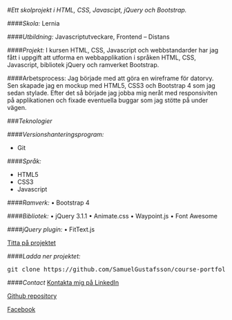 #_Ett skolprojekt i HTML, CSS, Javascipt, jQuery och Bootstrap._

####_Skola:_ Lernia

####_Utbildning:_ Javascriptutveckare, Frontend – Distans

####_Projekt:_ I kursen HTML, CSS, Javascript och webbstandarder har jag fått i uppgift att utforma en webbapplikation i språken HTML, CSS, Javascript, bibliotek jQuery och ramverket Bootstrap.

####Arbetsprocess: 
Jag började med att göra en wireframe för datorvy. Sen skapade jag en mockup med HTML5, CSS3 och Bootstrap 4 som jag sedan stylade. Efter det så började jag jobba mig neråt med responsiviten på applikationen och fixade eventuella buggar som jag stötte på under vägen.   

###_Teknologier_

####_Versionshanteringsprogram:_
*	Git

####_Språk:_
* HTML5
* CSS3
* Javascript

####_Ramverk:_
•	Bootstrap 4

####_Bibliotek:_
•	jQuery 3.1.1
•	Animate.css
•	Waypoint.js
•	Font Awesome

####_jQuery plugin:_
•	FitText.js

[Titta på projektet](https://samuelgustafsson.github.io/course-portfolio/)

####_Ladda ner projektet:_
<pre>git clone https://github.com/SamuelGustafsson/course-portfolio.git</pre>

####_Contact_
[Kontakta mig på LinkedIn](https://se.linkedin.com/in/samuel-gustafsson)

[Github repository](https://github.com/SamuelGustafsson?tab=repositories)

[Facebook](https://www.facebook.com/Samuel89?ref=br_rs)
